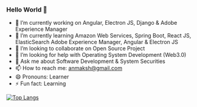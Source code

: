 ### Hello World 👋
- 🔭 I’m currently working on Angular, Electron JS, Django & Adobe Experience Manager
- 🌱 I’m currently learning Amazon Web Services, Spring Boot, React JS, ElasticSearch Adobe Experience Manager, Angular & Electron JS
- 👯 I’m looking to collaborate on Open Source Project
- 🤔 I’m looking for help with Operating System Development (Web3.0)
- 💬 Ask me about Software Development & System Securities
- 📫 How to reach me: anmaksh@gmail.com
- 😄 Pronouns: Learner
- ⚡ Fun fact: Learning

[![Top Langs](https://github-readme-stats.vercel.app/api/top-langs/?username=anim-101&layout=compact&langs_count=10)](https://github.com/anim-101/github-readme-stats)    
